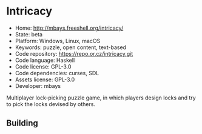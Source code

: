 # Intricacy

- Home: http://mbays.freeshell.org/intricacy/
- State: beta
- Platform: Windows, Linux, macOS
- Keywords: puzzle, open content, text-based
- Code repository: https://repo.or.cz/intricacy.git
- Code language: Haskell
- Code license: GPL-3.0
- Code dependencies: curses, SDL
- Assets license: GPL-3.0
- Developer: mbays

Multiplayer lock-picking puzzle game, in which players design locks and try to pick the locks devised by others.

## Building
